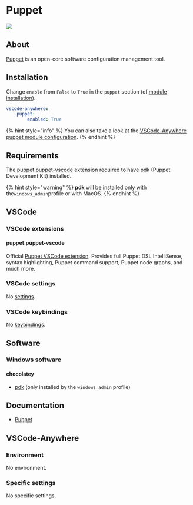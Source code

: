 # Puppet

![](https://upload.wikimedia.org/wikipedia/commons/b/be/Puppet_Logo.svg)

## About

[Puppet](https://puppet.com/) is an open-core software configuration management tool.

## Installation

Change `enable` from `False` to `True` in the `puppet` section \(cf [module installation](../install.md)\).

```yaml
vscode-anywhere:
    puppet:
        enabled: True
```

{% hint style="info" %}
You can also take a look at the [VSCode-Anywhere puppet module configuration](https://github.com/gigi206/VSCode-Anywhere/blob/V2/salt/modules/perl/defaults.yaml).
{% endhint %}

## Requirements

The [puppet.puppet-vscode](https://marketplace.visualstudio.com/items?itemName=puppet.puppet-vscode) extension required to have [pdk](https://puppet.com/docs/pdk/1.x/pdk.html) \(Puppet Development Kit\) installed.

{% hint style="warning" %}
**pdk** will be installed only with the`windows_admin`profile or with MacOS.
{% endhint %}

## VSCode

### VSCode extensions

#### puppet.puppet-vscode

Official [Puppet VSCode extension](https://marketplace.visualstudio.com/items?itemName=puppet.puppet-vscode). Provides full Puppet DSL IntelliSense, syntax highlighting, Puppet command support, Puppet node graphs, and much more.

### VSCode settings

No [settings](https://code.visualstudio.com/docs/getstarted/settings).

### VSCode keybindings

No [keybindings](https://code.visualstudio.com/docs/getstarted/keybindings).

## Software

### Windows software

#### chocolatey

* [pdk](https://chocolatey.org/packages/pdk) \(only installed by the `windows_admin` profile\)

## Documentation

* [Puppet](https://github.com/Kapeli/feeds/blob/master/Puppet.xml)

## VSCode-Anywhere

### Environment <a id="environment"></a>

No environment.

### Specific settings <a id="specific-settings"></a>

No specific settings.

